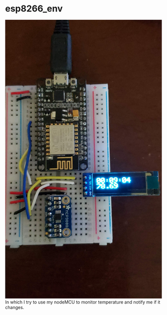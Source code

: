 # esp8266_env

![esp8266 Enviroment Monitor](images/20210516_120906.jpg?raw=true "esp8266 Enviroment Monitor")
In which I try to use my nodeMCU to monitor temperature and notify me if it changes.
